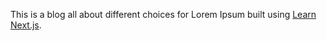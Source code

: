 This is a blog all about different choices for Lorem Ipsum built using [Learn Next.js](https://nextjs.org/learn).